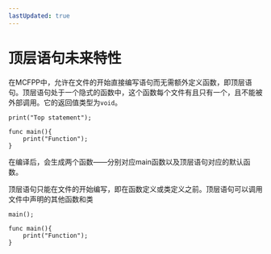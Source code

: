 ```yaml
---
lastUpdated: true
---
```


# 顶层语句<Badge type="tip">未来特性</Badge>

在MCFPP中，允许在文件的开始直接编写语句而无需额外定义函数，即顶层语句。顶层语句处于一个隐式的函数中，这个函数每个文件有且只有一个，且不能被外部调用。它的返回值类型为`void`。

```mcfpp
print("Top statement");

func main(){
    print("Function");
}
```

在编译后，会生成两个函数——分别对应main函数以及顶层语句对应的默认函数。

顶层语句只能在文件的开始编写，即在函数定义或类定义之前。顶层语句可以调用文件中声明的其他函数和类

```mcfpp
main();

func main(){
    print("Function");
}
```
